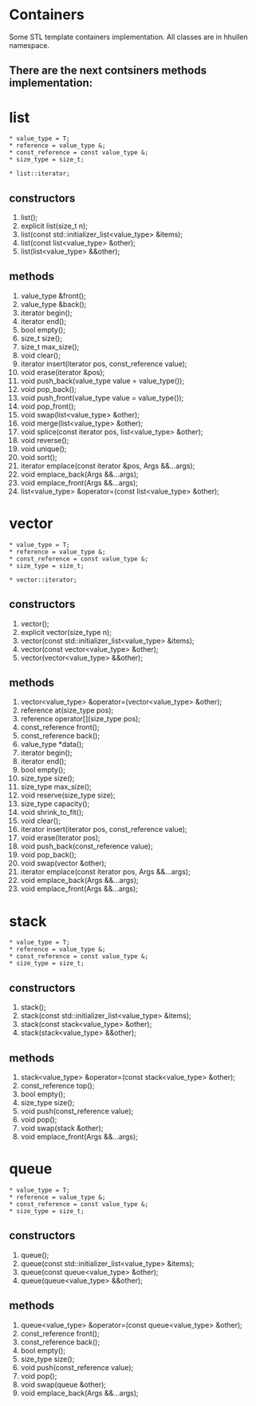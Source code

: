 # Containers
Some STL template containers implementation. All classes are in hhullen namespace.

## There are the next contsiners methods implementation:  

# list
    * value_type = T;
    * reference = value_type &;
    * const_reference = const value_type &;
    * size_type = size_t;

    * list::iterator;

## constructors  
1. list();
2. explicit list(size_t n);
3. list(const std::initializer_list<value_type> &items);
3. list(const list<value_type> &other);
5. list(list<value_type> &&other);

## methods
1. value_type &front();
2. value_type &back();
3. iterator begin();
4. iterator end();
5. bool empty();
6. size_t size();
7. size_t max_size();
8. void clear();
9. iterator insert(iterator pos, const_reference value);
10. void erase(iterator &pos);
11. void push_back(value_type value = value_type());
12. void pop_back();
13. void push_front(value_type value = value_type());
14. void pop_front();
15. void swap(list<value_type> &other);
16. void merge(list<value_type> &other);
17. void splice(const iterator pos, list<value_type> &other);
18. void reverse();
19. void unique();
20. void sort();
21. iterator emplace(const iterator &pos, Args &&...args);
22. void emplace_back(Args &&...args);
23. void emplace_front(Args &&...args);
24. list<value_type> &operator=(const list<value_type> &other);

# vector
    * value_type = T;
    * reference = value_type &;
    * const_reference = const value_type &;
    * size_type = size_t;

    * vector::iterator;

## constructors 
1. vector();
2. explicit vector(size_type n);
3. vector(const std::initializer_list<value_type> &items);
4. vector(const vector<value_type> &other);
5. vector(vector<value_type> &&other);

## methods
1. vector<value_type> &operator=(vector<value_type> &other);
2. reference at(size_type pos);
3. reference operator[](size_type pos);
4. const_reference front();
5. const_reference back();
6. value_type *data();
7. iterator begin();
8. iterator end();
9. bool empty();
10. size_type size();
11. size_type max_size();
12. void reserve(size_type size);
13. size_type capacity();
14. void shrink_to_fit();
15. void clear();
16. iterator insert(iterator pos, const_reference value);
17. void erase(iterator pos);
18. void push_back(const_reference value);
19. void pop_back();
20. void swap(vector &other);
21. iterator emplace(const iterator pos, Args &&...args);
22. void emplace_back(Args &&...args);
23. void emplace_front(Args &&...args);

# stack
    * value_type = T;
    * reference = value_type &;
    * const_reference = const value_type &;
    * size_type = size_t;

## constructors 
1. stack();
2. stack(const std::initializer_list<value_type> &items);
3. stack(const stack<value_type> &other);
4. stack(stack<value_type> &&other);

## methods
1. stack<value_type> &operator=(const stack<value_type> &other);
2. const_reference top();
3. bool empty();
4. size_type size();
5. void push(const_reference value);
6. void pop();
7. void swap(stack &other);
8. void emplace_front(Args &&...args);

# queue
    * value_type = T;
    * reference = value_type &;
    * const_reference = const value_type &;
    * size_type = size_t;

## constructors 
1. queue();
2. queue(const std::initializer_list<value_type> &items);
3. queue(const queue<value_type> &other);
4. queue(queue<value_type> &&other);

## methods
1. queue<value_type> &operator=(const queue<value_type> &other);
2. const_reference front();
3. const_reference back();
4. bool empty();
5. size_type size();
6. void push(const_reference value);
7. void pop();
8. void swap(queue &other);
9. void emplace_back(Args &&...args);